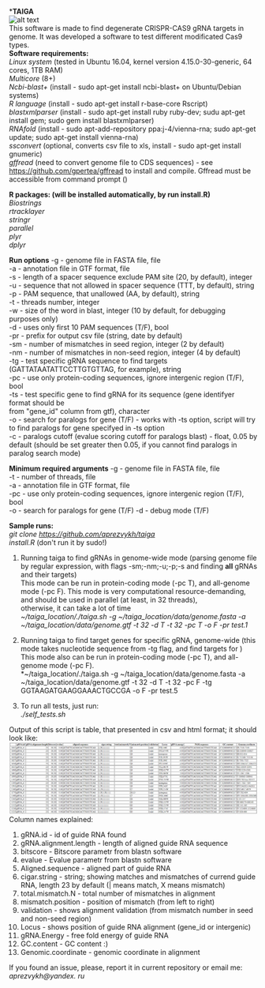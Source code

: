 ***TAIGA** <br/>
![alt text](https://upload.wikimedia.org/wikipedia/commons/2/29/Archangelsk_taiga.JPG) <br/>
This software is made to find degenerate CRISPR-CAS9 gRNA targets in genome. It was developed a software to test 
different modificated Cas9 types. <br/>
**Software requirements:** <br/>
*Linux system* (tested in Ubuntu 16.04, kernel version 4.15.0-30-generic, 64 cores, 1TB RAM) <br/>
*Multicore* (8+) <br/>
*Ncbi-blast+* (install - sudo apt-get install ncbi-blast+ on Ubuntu/Debian systems) <br/>
*R language* (install - sudo apt-get install r-base-core Rscript) <br/>
*blastxmlparser* (install -  sudo apt-get install ruby ruby-dev; sudu apt-get install gem; sudo gem install blastxmlparser) <br/>
*RNAfold* (install - sudo apt-add-repository ppa:j-4/vienna-rna; sudo apt-get update; sudo apt-get install vienna-rna) <br/>
*ssconvert* (optional, converts csv file to xls, install - sudo apt-get install gnumeric) <br/>
*gffread* (need to convert genome file to CDS sequences) - see https://github.com/gpertea/gffread to install and compile. Gffread must be accessible from command prompt () <br/>

**R packages: (will be installed automatically, by run install.R)** <br/>
*Biostrings* <br/>
*rtracklayer* <br/>
*stringr* <br/>
*parallel* <br/>
*plyr* <br/>
*dplyr* <br/>


**Run options**
-g - genome file in FASTA file, file <br/>
-a - annotation file in GTF format, file <br/>
-s - length of a spacer sequence exclude PAM site (20, by default), integer <br/>
-u - sequence that not allowed in spacer sequence (TTT, by default), string <br/>
-p - PAM sequence, that unallowed (AA, by default), string <br/>
-t - threads number, integer <br/>
-w - size of the word in blast, integer (10 by default, for debugging purposes only) <br/>
-d - uses only first 10 PAM sequences (T/F), bool <br/>
-pr - prefix for output csv file (string, date by default) <br/>
-sm - number of mismatches in seed region, integer (2 by default) <br/>
-nm - number of mismatches in non-seed region, integer (4 by default) <br/>
-tg - test specific gRNA sequence to find targets (GATTATAATATTCCTTGTGTTAG, for example), string <br/>
-pc - use only protein-coding sequences, ignore intergenic region (T/F), bool <br/>
-ts - test specific gene to find gRNA for its sequence (gene identifyer format should be <br/>
from "gene_id" column from gtf), character <br/>
-o - search for paralogs for gene (T/F) - works with -ts option, script will try to find paralogs for gene specifyed in -ts option <br/>
-c - paralogs cutoff (evalue scoring cutoff for paralogs blast) - float, 0.05 by default (should be set greater then 0.05, if you cannot find paralogs in paralog search mode) <br/>


**Minimum required arguments**
-g - genome file in FASTA file, file <br/>
-t - number of threads, file <br/>
-a - annotation file in GTF format, file <br/>
-pc - use only protein-coding sequences, ignore intergenic region (T/F), bool <br/>
-o - search for paralogs for gene (T/F)
-d - debug mode (T/F)

**Sample runs:** <br/>
*git clone https://github.com/aprezvykh/taiga* <br/>
*install.R* (don't run it by sudo!) <br/>

1) Running taiga to find gRNAs in genome-wide mode (parsing genome file by regular expression, with flags -sm;-nm;-u;-p;-s and finding **all** gRNAs and their targets)  <br/>
This mode can be run in protein-coding mode (-pc T), and all-genome mode (-pc F). This mode is very computational resource-demanding, and should be used in parallel (at least, in 32 threads), <br/>
otherwise, it can take a lot of time <br/>
*~/taiga_location/./taiga.sh -g ~/taiga_location/data/genome.fasta -a ~/taiga_location/data/genome.gtf -t 32 -d T -t 32 -pc T -o F -pr test.1* <br/>

2) Running taiga to find target genes for specific gRNA, genome-wide (this mode takes nucleotide sequence from -tg flag, and find targets for ) <br/>
This mode also can be run in protein-coding mode (-pc T), and all-genome mode (-pc F). <br/>
*~/taiga_location/./taiga.sh -g ~/taiga_location/data/genome.fasta -a ~/taiga_location/data/genome.gtf -t 32 -d T -t 32 -pc F -tg GGTAAGATGAAGGAAACTGCCGA -o F -pr test.5 <br/>

3) To run all tests, just run:  <br/>
*./self_tests.sh* <br/>

Output of this script is table, that presented in csv and html format; it should look like: <br/>
![alt text](https://github.com/aprezvykh/taiga/blob/master/sample_images/ropsir_image.PNG) <br/>
Column names explained: <br/>
1) gRNA.id - id of guide RNA found <br/>
2) gRNA.alignment.length - length of aligned guide RNA sequence <br/>
3) bitscore - Bitscore parametr from blastn software <br/>
4) evalue - Evalue parametr from blastn software <br/>
5) Aligned.sequence - aligned part of guide RNA <br/>
6) cigar.string - string; showing matches and mismatches of currend guide RNA, length 23 by default (| means match, X means mismatch) <br/>
7) total.mismatch.N - total number of mismatches in alignment <br/>
8) mismatch.position - position of mismatch (from left to right) <br/>
9) validation - shows alignment validation (from mismatch number in seed and non-seed region) <br/>
10) Locus - shows position of guide RNA alignment (gene_id or intergenic) <br/>
11) gRNA.Energy - free fold energy of guide RNA <br/>
12) GC.content - GC content :) <br/>
13) Genomic.coordinate - genomic coordinate in alignment <br/>


If you found an issue, please, report it in current repository or email me: <br/>
*aprezvykh@yandex. ru*
